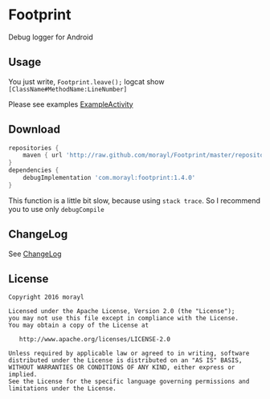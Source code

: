 # Footprint
Debug logger for Android

Usage
-----

 You just write, `Footprint.leave();` logcat show `[ClassName#MethodName:LineNumber]`

 Please see examples
 [ExampleActivity](/app/src/main/java/com/morayl/footprintexample/ExampleActivity.java)

Download
--------

```groovy
repositories {
    maven { url 'http://raw.github.com/morayl/Footprint/master/repository' }
}
dependencies {
    debugImplementation 'com.morayl:footprint:1.4.0'
}
```
This function is a little bit slow, because using `stack trace`.
So I recommend you to use only `debugCompile`

ChangeLog
--------

 See [ChangeLog](./CHANGELOG.md)

License
-------

    Copyright 2016 morayl

    Licensed under the Apache License, Version 2.0 (the "License");
    you may not use this file except in compliance with the License.
    You may obtain a copy of the License at

       http://www.apache.org/licenses/LICENSE-2.0

    Unless required by applicable law or agreed to in writing, software
    distributed under the License is distributed on an "AS IS" BASIS,
    WITHOUT WARRANTIES OR CONDITIONS OF ANY KIND, either express or implied.
    See the License for the specific language governing permissions and
    limitations under the License.
